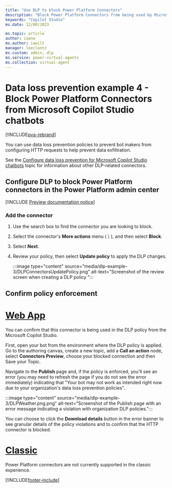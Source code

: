 ```yaml
---
title: "Use DLP to block Power Platform Connectors"
description: "Block Power Platform Connectors from being used by Microsoft Copilot Studio chatbots."
keywords: "Copilot Studio"
ms.date: 12/08/2023

ms.topic: article
author: iaanw
ms.author: iawilt
manager: leeclontz
ms.custom: admin, dlp
ms.service: power-virtual-agents
ms.collection: virtual-agent
---
```


# Data loss prevention example 4 - Block Power Platform Connectors from Microsoft Copilot Studio chatbots

[!INCLUDE[pva-rebrand](includes/pva-rebrand.md)]


You can use data loss prevention policies to prevent bot makers from configuring HTTP requests to help prevent data exfiltration.

See the [Configure data loss prevention for Microsoft Copilot Studio chatbots](admin-data-loss-prevention.md) topic for information about other DLP-related connectors.

## Configure DLP to block Power Platform connectors in the Power Platform admin center

[!INCLUDE [Preview documentation notice](includes/dlp-basic-config.md)]

### Add the connector

1. Use the search box to find the connector you are looking to block.

1. Select the connector's **More actions** menu (**&vellip;**), and then select **Block**.

 1. Select **Next**.

1. Review your policy, then select **Update policy** to apply the DLP changes.

    :::image type="content" source="media/dlp-example-3/DLPConnectorsUpdatePolicy.png" alt-text="Screenshot of the review screen when creating a DLP policy ":::

## Confirm policy enforcement

# [Web App](#tab/webapp)

You can confirm that this connector is being used in the DLP policy from the Microsoft Copilot Studio.

First, open your bot from the environment where the DLP policy is applied. Go to the authoring canvas, create a new topic, add a **Call an action** node, select **Connectors Preview**, choose your blocked connection and then Save your Topic.

Navigate to the **Publish** page and, if the policy is enforced, you'll see an error (you may need to refresh the page if you do not see the error immediately) indicating that "Your bot may not work as intended right now due to your organization's data loss prevention policies".

:::image type="content" source="media/dlp-example-3/DLPWeather.png.png" alt-text="Screenshot of the Publish page with an error message indicating a violation with organization DLP policies.":::

You can choose to click the **Download details** button in the error banner to see granular details of the policy violations and to confirm that the HTTP connector is blocked.


# [Classic](#tab/classic)

Power Platform connectors are not currently supported in the classic experience.

[!INCLUDE[footer-include](includes/footer-banner.md)]
